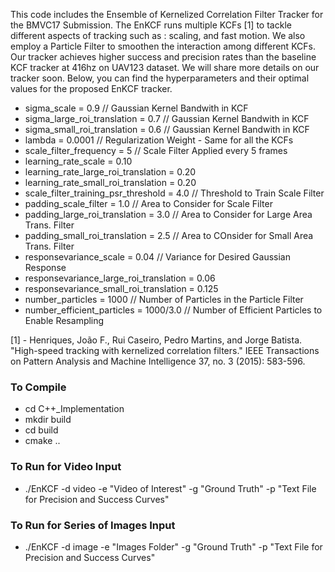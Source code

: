 <p> This code includes the Ensemble of Kernelized Correlation Filter Tracker for the BMVC17 Submission.
The EnKCF runs multiple KCFs [1] to tackle different aspects of tracking such as : scaling, and fast motion.
We also employ a Particle Filter to smoothen the interaction among different KCFs. Our tracker achieves
higher success and precision rates than the baseline KCF tracker at 416hz on UAV123 dataset. We will share
more details on our tracker soon. Below, you can find the hyperparameters and their optimal values for
the proposed EnKCF tracker. </p>

<ul>
<li> sigma_scale = 0.9   // Gaussian Kernel Bandwith in KCF
<li> sigma_large_roi_translation = 0.7 // Gaussian Kernel Bandwith in KCF
<li> sigma_small_roi_translation = 0.6 // Gaussian Kernel Bandwith in KCF
<li> lambda = 0.0001 // Regularization Weight - Same for all the KCFs
<li> scale_filter_frequency = 5 // Scale Filter Applied every 5 frames
<li> learning_rate_scale = 0.10
<li> learning_rate_large_roi_translation = 0.20
<li> learning_rate_small_roi_translation = 0.20
<li> scale_filter_training_psr_threshold = 4.0 // Threshold to Train Scale Filter
<li> padding_scale_filter = 1.0 // Area to Consider for Scale Filter
<li> padding_large_roi_translation = 3.0 // Area to Consider for Large Area Trans. Filter
<li> padding_small_roi_translation = 2.5 // Area to COnsider for Small Area Trans. Filter
<li> responsevariance_scale = 0.04	// Variance for Desired Gaussian Response
<li> responsevariance_large_roi_translation = 0.06
<li> responsevariance_small_roi_translation = 0.125
<li> number_particles = 1000		// Number of Particles in the Particle Filter
<li> number_efficient_particles = 1000/3.0 // Number of Efficient Particles to Enable Resampling
</ul>

[1] - Henriques, João F., Rui Caseiro, Pedro Martins, and Jorge Batista. "High-speed tracking with kernelized correlation filters." IEEE Transactions on Pattern Analysis and Machine Intelligence 37, no. 3 (2015): 583-596.

### To Compile
<ul> 
<li> cd C++_Implementation
<li> mkdir build
<li> cd build
<li> cmake ..
</ul>

### To Run for Video Input
<ul>
<li> ./EnKCF -d video -e "Video of Interest" -g "Ground Truth" -p "Text File for Precision and Success Curves"
</ul>

### To Run for Series of Images Input
<ul>
<li> ./EnKCF -d image -e "Images Folder" -g "Ground Truth" -p "Text File for Precision and Success Curves"
</ul>
